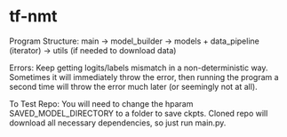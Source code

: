 # tf-nmt

Program Structure:
main -> model_builder -> models + data_pipeline (iterator) -> utils (if needed to download data)

Errors:
Keep getting logits/labels mismatch in a non-deterministic way. Sometimes it will immediately throw the error, then running the program a second time will throw the error much later (or seemingly not at all).

To Test Repo:
You will need to change the hparam SAVED_MODEL_DIRECTORY to a folder to save ckpts.
Cloned repo will download all necessary dependencies, so just run main.py.
